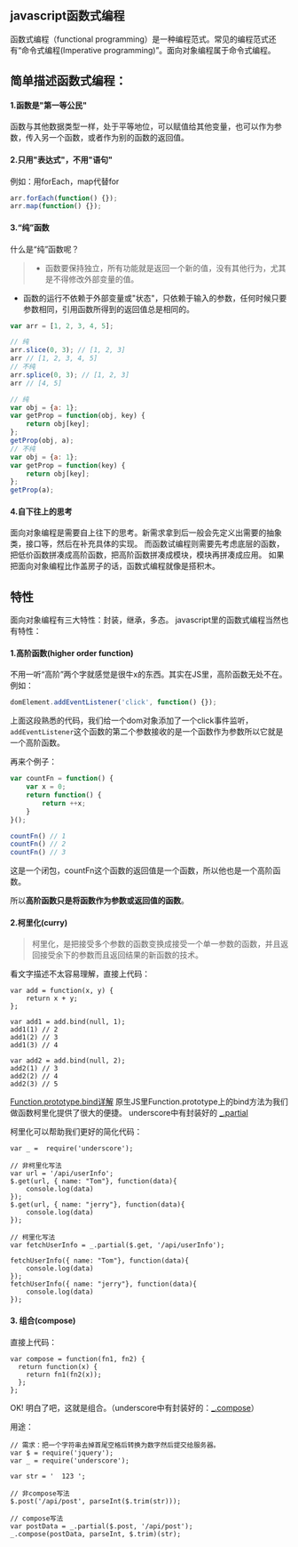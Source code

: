 ## javascript函数式编程

函数式编程（functional programming）是一种编程范式。常见的编程范式还有“命令式编程(Imperative programming)”。面向对象编程属于命令式编程。

## 简单描述函数式编程：
#### 1.函数是"第一等公民"
函数与其他数据类型一样，处于平等地位，可以赋值给其他变量，也可以作为参数，传入另一个函数，或者作为别的函数的返回值。
#### 2.只用"表达式"，不用"语句"
例如：用forEach，map代替for
```javascript
arr.forEach(function() {});
arr.map(function() {});
```

#### 3.“纯”函数
什么是“纯”函数呢？

>* 函数要保持独立，所有功能就是返回一个新的值，没有其他行为，尤其是不得修改外部变量的值。
* 函数的运行不依赖于外部变量或"状态"，只依赖于输入的参数，任何时候只要参数相同，引用函数所得到的返回值总是相同的。

```javascript
var arr = [1, 2, 3, 4, 5];

// 纯
arr.slice(0, 3); // [1, 2, 3]
arr // [1, 2, 3, 4, 5]
// 不纯
arr.splice(0, 3); // [1, 2, 3]
arr // [4, 5]

// 纯
var obj = {a: 1};
var getProp = function(obj, key) {
    return obj[key];
};
getProp(obj, a);
// 不纯
var obj = {a: 1};
var getProp = function(key) {
    return obj[key];
};
getProp(a);
```
#### 4.自下往上的思考
面向对象编程是需要自上往下的思考。新需求拿到后一般会先定义出需要的抽象类，接口等，然后在补充具体的实现。
而函数试编程则需要先考虑底层的函数，把低价函数拼凑成高阶函数，把高阶函数拼凑成模块，模块再拼凑成应用。
如果把面向对象编程比作盖房子的话，函数式编程就像是搭积木。

## 特性
面向对象编程有三大特性：封装，继承，多态。
javascript里的函数式编程当然也有特性：

#### 1.高阶函数(higher order function)

不用一听“高阶”两个字就感觉是很牛x的东西。其实在JS里，高阶函数无处不在。例如：
```javascript
domElement.addEventListener('click', function() {});
```
上面这段熟悉的代码，我们给一个dom对象添加了一个click事件监听，```addEventListener```这个函数的第二个参数接收的是一个函数作为参数所以它就是一个高阶函数。

再来个例子：
```javascript
var countFn = function() {
    var x = 0;
    return function() {
        return ++x;
    }
}();

countFn() // 1
countFn() // 2
countFn() // 3
```
这是一个闭包，countFn这个函数的返回值是一个函数，所以他也是一个高阶函数。

所以**高阶函数只是将函数作为参数或返回值的函数**。

#### 2.柯里化(curry)
>柯里化，是把接受多个参数的函数变换成接受一个单一参数的函数，并且返回接受余下的参数而且返回结果的新函数的技术。

看文字描述不太容易理解，直接上代码：
```javascirpt
var add = function(x, y) {
    return x + y;
};

var add1 = add.bind(null, 1);
add1(1) // 2
add1(2) // 3
add1(3) // 4

var add2 = add.bind(null, 2);
add2(1) // 3
add2(2) // 4
add2(3) // 5
```

[Function.prototype.bind详解](https://developer.mozilla.org/zh-CN/docs/Web/JavaScript/Reference/Global_Objects/Function/bind)
原生JS里Function.prototype上的bind方法为我们做函数柯里化提供了很大的便捷。
underscore中有封装好的 [\_.partial](http://underscorejs.org/#partial)

柯里化可以帮助我们更好的简化代码：
```javascirpt
var _ =  require('underscore');

// 非柯里化写法
var url = '/api/userInfo';
$.get(url, { name: "Tom"}, function(data){
    console.log(data)    
});
$.get(url, { name: "jerry"}, function(data){
    console.log(data)    
});

// 柯里化写法
var fetchUserInfo = _.partial($.get, '/api/userInfo');

fetchUserInfo({ name: "Tom"}, function(data){
    console.log(data)    
});
fetchUserInfo({ name: "jerry"}, function(data){
    console.log(data)    
});

```

#### 3. 组合(compose)
直接上代码：
```
var compose = function(fn1, fn2) {
  return function(x) {
    return fn1(fn2(x));
  };
};
```
OK! 明白了吧，这就是组合。（underscore中有封装好的：[\_.compose](http://underscorejs.org/#compose)）

用途：
```
// 需求：把一个字符串去掉首尾空格后转换为数字然后提交给服务器。
var $ = require('jquery');
var _ = require('underscore');

var str = '  123 ';

// 非compose写法
$.post('/api/post', parseInt($.trim(str)));

// compose写法
var postData = _.partial($.post, '/api/post');
_.compose(postData, parseInt, $.trim)(str);

```
